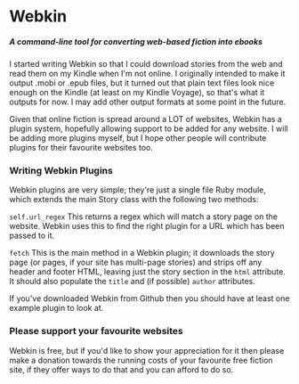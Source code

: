 # Webkin

##### A command-line tool for converting web-based fiction into ebooks

I started writing Webkin so that I could download stories from the web and read
them on my Kindle when I'm not online. I originally intended to make it output
.mobi or .epub files, but it turned out that plain text files look nice enough
on the Kindle (at least on my Kindle Voyage), so that's what it outputs for
now. I may add other output formats at some point in the future.

Given that online fiction is spread around a LOT of websites, Webkin has a
plugin system, hopefully allowing support to be added for any website. I will
be adding more plugins myself, but I hope other people will contribute plugins
for their favourite websites too.


### Writing Webkin Plugins

Webkin plugins are very simple; they're just a single file Ruby module, which
extends the main Story class with the following two methods:

`self.url_regex`
  This returns a regex which will match a story page on the website. Webkin
  uses this to find the right plugin for a URL which has been passed to it.

`fetch`
  This is the main method in a Webkin plugin; it downloads the story page
  (or pages, if your site has multi-page stories) and strips off any header
  and footer HTML, leaving just the story section in the `html` attribute.
  It should also populate the `title` and (if possible) `author` attributes.

If you've downloaded Webkin from Github then you should have at least one
example plugin to look at.


### Please support your favourite websites

Webkin is free, but if you'd like to show your appreciation for it then please
make a donation towards the running costs of your favourite free fiction site,
if they offer ways to do that and you can afford to do so.
